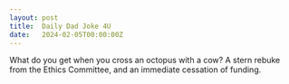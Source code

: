 ```yaml
---
layout: post
title:  Daily Dad Joke 4U
date:   2024-02-05T00:00:00Z
---
```

What do you get when you cross an octopus with a cow? A stern rebuke from the Ethics Committee, and an immediate cessation of funding.
